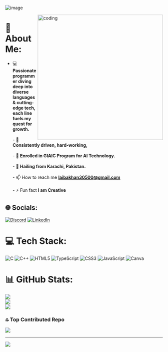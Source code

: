 ![image](https://github.com/laibairfankhan/laibairfankhan/assets/162556101/97a8998c-64a8-4447-8347-53e2ac6120c5)

<img align="right" alt="coding" width="400" src="https://github.com/laibairfankhan/laibairfankhan/assets/162556101/5215720c-a639-4fab-ad8f-31e7c1fcc6e7">

# 💫 About Me:
- 💻 **Passionate programmer diving deep into diverse languages & cutting-edge tech, each line fuels my quest for growth.**<br><br>- 🔭 **Consistently driven, hard-working,**<br><br>- 👯 **Enrolled in GIAIC Program for AI Technology.**<br><br>- 🌱 **Hailing from Karachi, Pakistan.**<br><br>- 📫 How to reach me **laibakhan30500@gmail.com**<br><br>- ⚡ Fun fact **I am Creative**


## 🌐 Socials:
[![Discord](https://img.shields.io/badge/Discord-%237289DA.svg?logo=discord&logoColor=white)](https://discord.gg/laibakhan30500@gmail.com) [![LinkedIn](https://img.shields.io/badge/LinkedIn-%230077B5.svg?logo=linkedin&logoColor=white)](https://linkedin.com/in/laibakhan30500@gmail.com)

# 💻 Tech Stack:
![C](https://img.shields.io/badge/c-%2300599C.svg?style=for-the-badge&logo=c&logoColor=white) ![C++](https://img.shields.io/badge/c++-%2300599C.svg?style=for-the-badge&logo=c%2B%2B&logoColor=white) ![HTML5](https://img.shields.io/badge/html5-%23E34F26.svg?style=for-the-badge&logo=html5&logoColor=white) ![TypeScript](https://img.shields.io/badge/typescript-%23007ACC.svg?style=for-the-badge&logo=typescript&logoColor=white) ![CSS3](https://img.shields.io/badge/css3-%231572B6.svg?style=for-the-badge&logo=css3&logoColor=white) ![JavaScript](https://img.shields.io/badge/javascript-%23323330.svg?style=for-the-badge&logo=javascript&logoColor=%23F7DF1E) ![Canva](https://img.shields.io/badge/Canva-%2300C4CC.svg?style=for-the-badge&logo=Canva&logoColor=white)

# 📊 GitHub Stats:
![](https://github-readme-stats.vercel.app/api?username=laibairfankhan&theme=highcontrast&hide_border=false&include_all_commits=true&count_private=false)<br/>
![](https://github-readme-streak-stats.herokuapp.com/?user=laibairfankhan&theme=highcontrast&hide_border=false)<br/>
![](https://github-readme-stats.vercel.app/api/top-langs/?username=laibairfankhan&theme=highcontrast&hide_border=false&include_all_commits=true&count_private=false&layout=compact)

### 🔝 Top Contributed Repo
![](https://github-contributor-stats.vercel.app/api?username=laibairfankhan&limit=5&theme=algolia&combine_all_yearly_contributions=true)

---
[![](https://visitcount.itsvg.in/api?id=laibairfankhan&icon=0&color=0)](https://visitcount.itsvg.in)

<!-- Proudly created with GPRM ( https://gprm.itsvg.in ) --> 

